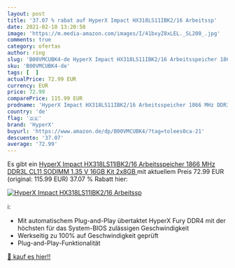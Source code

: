 ```yaml
---
layout: post
title: '37.07 % rabat auf HyperX Impact HX318LS11IBK2/16 Arbeitssp'
date: 2021-02-10 13:20:50
image: 'https://m.media-amazon.com/images/I/41bxyZ8xLEL._SL200_.jpg'
comments: true
category: ofertas
author: ring
slug: 'B00VMCUBK4-de HyperX Impact HX318LS11IBK2/16 Arbeitsspeicher 1866 MHz...'
sku: 'B00VMCUBK4-de'
tags: [  ]
actualPrice: 72.99 EUR
currency: EUR
price: 72.99
comparePrice: 115.99 EUR
prodname: 'HyperX Impact HX318LS11IBK2/16 Arbeitsspeicher 1866 MHz DDR3L CL11 SODIMM 1.35 V  16GB Kit  2x8GB '
country: 'de'
flag: '🇩🇪'
brand: 'HyperX'
buyurl: 'https://www.amazon.de/dp/B00VMCUBK4/?tag=tolees0ca-21'
descuento: '37.07'
average: '72.99'
---
```


Es gibt ein [HyperX Impact HX318LS11IBK2/16 Arbeitsspeicher 1866 MHz DDR3L CL11 SODIMM 1.35 V  16GB Kit  2x8GB ](https://www.amazon.de/dp/B00VMCUBK4/?tag=tolees0ca-21) mit aktuellem Preis 72.99 EUR (original: 115.99 EUR) 37.07 % Rabatt hier:

[![HyperX Impact HX318LS11IBK2/16 Arbeitssp](https://m.media-amazon.com/images/I/41bxyZ8xLEL._SL200_.jpg)](https://www.amazon.de/dp/B00VMCUBK4/?tag=tolees0ca-21)

ℹ️:

- Mit automatischem Plug-and-Play übertaktet HyperX Fury DDR4 mit der höchsten für das System-BIOS zulässigen Geschwindigkeit
- Werkseitig zu 100% auf Geschwindigkeit geprüft
- Plug-and-Play-Funktionalität

[🛒 kauf es hier!!](https://www.amazon.de/dp/B00VMCUBK4/?tag=tolees0ca-21)
